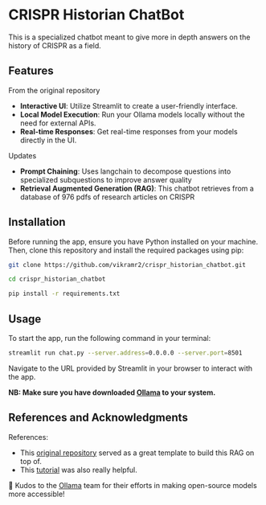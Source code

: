 # CRISPR Historian ChatBot

This is a specialized chatbot meant to give more in depth answers on the history of CRISPR as a field.

## Features

From the original repository
- **Interactive UI**: Utilize Streamlit to create a user-friendly interface.
- **Local Model Execution**: Run your Ollama models locally without the need for external APIs.
- **Real-time Responses**: Get real-time responses from your models directly in the UI.

Updates
- **Prompt Chaining**: Uses langchain to decompose questions into specialized subquestions to improve answer quality
- **Retrieval Augmented Generation (RAG)**: This chatbot retrieves from a database of 976 pdfs of research articles on CRISPR

## Installation

Before running the app, ensure you have Python installed on your machine. Then, clone this repository and install the required packages using pip:

```bash
git clone https://github.com/vikramr2/crispr_historian_chatbot.git
```

```bash
cd crispr_historian_chatbot
```

```bash
pip install -r requirements.txt
```

## Usage

To start the app, run the following command in your terminal:

```bash
streamlit run chat.py --server.address=0.0.0.0 --server.port=8501
```

Navigate to the URL provided by Streamlit in your browser to interact with the app.

**NB: Make sure you have downloaded [Ollama](https://ollama.com/) to your system.**

## References and Acknowledgments

References:
- This [original repository](https://github.com/tonykipkemboi/ollama_streamlit_demos) served as a great template to build this RAG on top of.
- This [tutorial](https://www.youtube.com/watch?v=bAI_jWsLhFM) was also really helpful.

👏 Kudos to the [Ollama](https://ollama.com/) team for their efforts in making open-source models more accessible!
